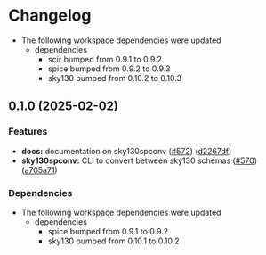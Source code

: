 # Changelog

* The following workspace dependencies were updated
  * dependencies
    * scir bumped from 0.9.1 to 0.9.2
    * spice bumped from 0.9.2 to 0.9.3
    * sky130 bumped from 0.10.2 to 0.10.3

## 0.1.0 (2025-02-02)


### Features

* **docs:** documentation on sky130spconv ([#572](https://github.com/ucb-substrate/substrate2/issues/572)) ([d2267df](https://github.com/ucb-substrate/substrate2/commit/d2267dfb72106391a51ac868a1ec4ad6a7f927ac))
* **sky130spconv:** CLI to convert between sky130 schemas ([#570](https://github.com/ucb-substrate/substrate2/issues/570)) ([a705a71](https://github.com/ucb-substrate/substrate2/commit/a705a71238d61794dd5c322b3b55594d4719886b))


### Dependencies

* The following workspace dependencies were updated
  * dependencies
    * spice bumped from 0.9.1 to 0.9.2
    * sky130 bumped from 0.10.1 to 0.10.2
